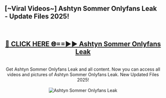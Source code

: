 <h2>[~Viral Videos~] Ashtyn Sommer Onlyfans Leak - Update Files 2025!</h2>
<br>
<div align="center">
<h2><a href="https://betterlinks.top/A2PfLJ" rel="nofollow">🔴 CLICK HERE 🌐==►► Ashtyn Sommer Onlyfans Leak</a></h2>
<br>
Get Ashtyn Sommer Onlyfans Leak and all content. Now you can access all videos and pictures of Ashtyn Sommer Onlyfans Leak. New Updated Files 2025!
<br>
<br>
<a href="https://betterlinks.top/A2PfLJ" rel="nofollow" data-target="animated-image.originalLink"><img src="https://i.ibb.co.com/WyWwxjT/player-gif2.gif" alt="Ashtyn Sommer Onlyfans Leak" style="max-width: 100%; display: inline-block;" data-target="animated-image.originalImage"></a>
</div>
<br>
